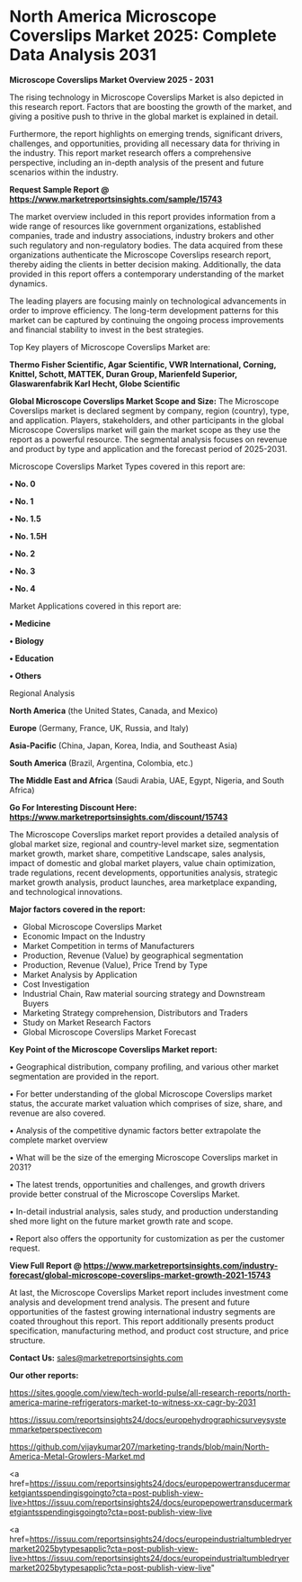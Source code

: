 # North America Microscope Coverslips Market 2025: Complete Data Analysis 2031

<Strong> Microscope Coverslips Market Overview 2025 - 2031</strong>

The rising technology in Microscope Coverslips Market is also depicted in this research report. Factors that are boosting the growth of the market, and giving a positive push to thrive in the global market is explained in detail.

Furthermore, the report highlights on emerging trends, significant drivers, challenges, and opportunities, providing all necessary data for thriving in the industry. This report market research offers a comprehensive perspective, including an in-depth analysis of the present and future scenarios within the industry.

<strong>Request Sample Report @ <a href=https://www.marketreportsinsights.com/sample/15743>https://www.marketreportsinsights.com/sample/15743</a></strong>

The market overview included in this report provides information from a wide range of resources like government organizations, established companies, trade and industry associations, industry brokers and other such regulatory and non-regulatory bodies. The data acquired from these organizations authenticate the Microscope Coverslips research report, thereby aiding the clients in better decision making. Additionally, the data provided in this report offers a contemporary understanding of the market dynamics.

The leading players are focusing mainly on technological advancements in order to improve efficiency. The long-term development patterns for this market can be captured by continuing the ongoing process improvements and financial stability to invest in the best strategies.

Top Key players of Microscope Coverslips Market are:

<strong>Thermo Fisher Scientific, Agar Scientific, VWR International, Corning, Knittel, Schott, MATTEK, Duran Group, Marienfeld Superior, Glaswarenfabrik Karl Hecht, Globe Scientific</strong>

<strong><b>Global Microscope Coverslips Market Scope and Size:</b></strong>
The Microscope Coverslips market is declared segment by company, region (country), type, and application. Players, stakeholders, and other participants in the global Microscope Coverslips market will gain the market scope as they use the report as a powerful resource. The segmental analysis focuses on revenue and product by type and application and the forecast period of 2025-2031.

Microscope Coverslips Market Types covered in this report are:

<strong>• No. 0

• No. 1

• No. 1.5

• No. 1.5H

• No. 2

• No. 3

• No. 4</strong>

Market Applications covered in this report are:

<strong>• Medicine

• Biology

• Education

• Others</strong> 

Regional Analysis

<strong>North America</strong> (the United States, Canada, and Mexico)

<strong>Europe</strong> (Germany, France, UK, Russia, and Italy)

<strong>Asia-Pacific</strong> (China, Japan, Korea, India, and Southeast Asia)

<strong>South America</strong> (Brazil, Argentina, Colombia, etc.)

<strong>The Middle East and Africa</strong> (Saudi Arabia, UAE, Egypt, Nigeria, and South Africa)

<strong>Go For Interesting Discount Here: <a href=https://www.marketreportsinsights.com/discount/15743>https://www.marketreportsinsights.com/discount/15743</a></strong>

The Microscope Coverslips market report provides a detailed analysis of global market size, regional and country-level market size, segmentation market growth, market share, competitive Landscape, sales analysis, impact of domestic and global market players, value chain optimization, trade regulations, recent developments, opportunities analysis, strategic market growth analysis, product launches, area marketplace expanding, and technological innovations.

<strong><b>Major factors covered in the report:</b></strong>
<ul>
  <li>Global Microscope Coverslips Market </li>
  <li>Economic Impact on the Industry</li>
  <li>Market Competition in terms of Manufacturers</li>
  <li>Production, Revenue (Value) by geographical segmentation</li>
  <li>Production, Revenue (Value), Price Trend by Type</li>
  <li>Market Analysis by Application</li>
  <li>Cost Investigation</li>
  <li>Industrial Chain, Raw material sourcing strategy and Downstream Buyers</li>
  <li>Marketing Strategy comprehension, Distributors and Traders</li>
  <li>Study on Market Research Factors</li>
  <li>Global Microscope Coverslips Market Forecast</li>
</ul>

<strong><b>Key Point of the Microscope Coverslips Market report:</b></strong>

• Geographical distribution, company profiling, and various other market segmentation are provided in the report.

• For better understanding of the global Microscope Coverslips market status, the accurate market valuation which comprises of size, share, and revenue are also covered.

• Analysis of the competitive dynamic factors better extrapolate the complete market overview

• What will be the size of the emerging Microscope Coverslips market in 2031?

• The latest trends, opportunities and challenges, and growth drivers provide better construal of the Microscope Coverslips Market.

• In-detail industrial analysis, sales study, and production understanding shed more light on the future market growth rate and scope.

• Report also offers the opportunity for customization as per the customer request.

<strong><b>View Full Report @ <a href=https://www.marketreportsinsights.com/industry-forecast/global-microscope-coverslips-market-growth-2021-15743>https://www.marketreportsinsights.com/industry-forecast/global-microscope-coverslips-market-growth-2021-15743</a></b></strong>


At last, the Microscope Coverslips Market report includes investment come analysis and development trend analysis. The present and future opportunities of the fastest growing international industry segments are coated throughout this report. This report additionally presents product specification, manufacturing method, and product cost structure, and price structure.

<strong>Contact Us:</strong>
sales@marketreportsinsights.com

<strong>Our other reports:</strong>

<a href=https://sites.google.com/view/tech-world-pulse/all-research-reports/north-america-marine-refrigerators-market-to-witness-xx-cagr-by-2031>https://sites.google.com/view/tech-world-pulse/all-research-reports/north-america-marine-refrigerators-market-to-witness-xx-cagr-by-2031</a>

<a href=https://issuu.com/reportsinsights24/docs/europehydrographicsurveysystemmarketperspectivecom>https://issuu.com/reportsinsights24/docs/europehydrographicsurveysystemmarketperspectivecom</a>

<a href=https://github.com/vijaykumar207/marketing-trands/blob/main/North-America-Metal-Growlers-Market.md>https://github.com/vijaykumar207/marketing-trands/blob/main/North-America-Metal-Growlers-Market.md</a>

<a href=https://issuu.com/reportsinsights24/docs/europepowertransducermarketgiantsspendingisgoingto?cta=post-publish-view-live>https://issuu.com/reportsinsights24/docs/europepowertransducermarketgiantsspendingisgoingto?cta=post-publish-view-live</a>

<a href=https://issuu.com/reportsinsights24/docs/europeindustrialtumbledryermarket2025bytypesapplic?cta=post-publish-view-live>https://issuu.com/reportsinsights24/docs/europeindustrialtumbledryermarket2025bytypesapplic?cta=post-publish-view-live</a>"
